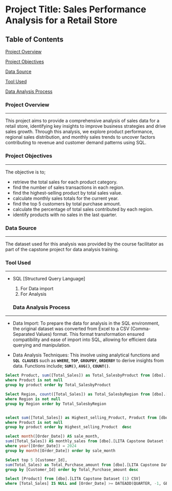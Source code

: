 # Project Title: Sales Performance Analysis for a Retail Store

## Table of Contents
[Project Overview](#project-overview)

[Project Objectives](#project-objectives)

[Data Source](#data-source)

[Tool Used](#tool-used)

[Data Analysis Process](#data-analysis-process)


### Project Overview
---
This project aims to provide a comprehensive analysis of sales data for a retail store, identifying key insights to improve business strategies and drive sales growth. Through this analysis, we explore product performance, regional sales distribution, and monthly sales trends to uncover factors contributing to revenue and customer demand patterns using SQL.

### Project Objectives
---
The objective is to;

- retrieve the total sales for each product category.
- find the number of sales transactions in each region.
- find the highest-selling product by total sales value.
- calculate monthly sales totals for the current year.
- find the top 5 customers by total purchase amount.
- calculate the percentage of total sales contributed by each region.
- identify products with no sales in the last quarter.

### Data Source
---
The dataset used for this analysis was provided by the course facilitator as part of the capstone project for data analysis training.

### Tool Used
---
- SQL [Structured Query Language]
  1. For Data import 
  2. For Analysis

  ###  Data Analysis Process
---

- Data Import:
  To prepare the data for analysis in the SQL environment, the original dataset was converted from Excel to a CSV (Comma-Separated Values) format. This format transformation ensured compatibility and ease of import into SQL, allowing for efficient data querying and manipulation.
  
- Data Analysis Techniques: This involve using analytical functions and **`SQL CLAUSES`** such as **`WHERE`**, **`TOP`**, **`GROUPBY`**, **`ORDERBY`** to derive insights from data. Functions include;
  **`SUM()`**, **`AVG()`**,  **`COUNT()`**.

```SQL
Select Product, sum([Total_Sales]) as Total_SalesbyProduct from [dbo].[LITA Capstone Dataset (1) CSV]
where Product is not null
group by product order by Total_SalesbyProduct

```

```SQL
Select Region, count([Total_Sales]) as Total_SalesbyRegion from [dbo].[LITA Capstone Dataset (1) CSV]
where Region is not null
group by Region order by Total_SalesbyRegion

```

```SQL

select sum([Total_Sales]) as Highest_selling_Product, Product from [dbo].[LITA Capstone Dataset (1) CSV]
where Product is not null 
group by product order by Highest_selling_Product  desc

```


```SQL
select month([Order_Date]) AS sale_month,
sum([Total_Sales]) AS monthly_sales from [dbo].[LITA Capstone Dataset (1) CSV]
where year([Order_Date]) = 2024
group by month([Order_Date]) order by sale_month

```

```SQL
Select top 5 [Customer_Id],
sum(Total_Sales) as Total_Purchase_amount from [dbo].[LITA Capstone Dataset (1) CSV]
group by [Customer_Id] order by Total_Purchase_amount desc

```

```SQL
Select [Product] from [dbo].[LITA Capstone Dataset (1) CSV]
where [Total_Sales] IS NULL and [Order_Date] >= DATEADD(QUARTER, -1, GETDATE())

```



